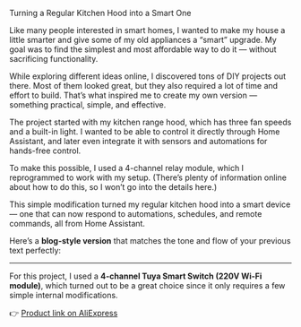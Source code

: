 Turning a Regular Kitchen Hood into a Smart One

Like many people interested in smart homes, I wanted to make my house a little smarter and give some of my old appliances a “smart” upgrade. My goal was to find the simplest and most affordable way to do it — without sacrificing functionality.

While exploring different ideas online, I discovered tons of DIY projects out there. Most of them looked great, but they also required a lot of time and effort to build. That’s what inspired me to create my own version — something practical, simple, and effective.

The project started with my kitchen range hood, which has three fan speeds and a built-in light. I wanted to be able to control it directly through Home Assistant, and later even integrate it with sensors and automations for hands-free control.

To make this possible, I used a 4-channel relay module, which I reprogrammed to work with my setup. (There’s plenty of information online about how to do this, so I won’t go into the details here.)

This simple modification turned my regular kitchen hood into a smart device — one that can now respond to automations, schedules, and remote commands, all from Home Assistant.

Here’s a **blog-style version** that matches the tone and flow of your previous text perfectly:

---

For this project, I used a **4-channel Tuya Smart Switch (220V Wi-Fi module)**, which turned out to be a great choice since it only requires a few simple internal modifications.

👉 [Product link on AliExpress](https://www.aliexpress.com/item/1005005945056792.html)

